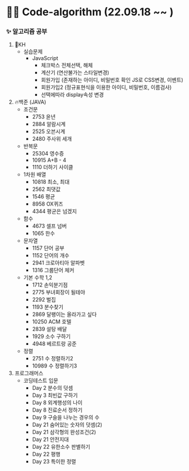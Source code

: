 # 🧑‍💻 Code-algorithm (22.09.18 ~~ )

### ✨ 알고리즘 공부
<ol>
    <li>👻KH
        <ul>
            <li>실습문제
                <ul>
                    <li>JavaScript
                        <ul>
                            <li>체크박스 전체선택, 해체</li>
                            <li>계산기 (연산불가는 스타일변경)</li>
                            <li>회원가입 (존재하는 아이디, 비밀번호 확인 JS로 CSS변경, 이벤트)</li>
                            <li>회원가입2 (정규표현식을 이용한 아이디, 비밀번호, 이름검사)</li>
                            <li>선택에따라 display속성 변경</li>
                        </ul>
                </ul>
        </ul>
    <li>🔥백준 (JAVA)
        <ul>
            <li>조건문
                <ul>
                    <li>2753 윤년</li>
                    <li>2884 알람시계</li>
                    <li>2525 오븐시계</li>
                    <li>2480 주사위 세개</li>
                </ul>
            </li>
            <li> 반복문
                <ul>
                    <li>25304 영수증</li>
                    <li>10915 A+B - 4</li>
                    <li>1110  더하기 사이클</li>
                </ul>
            </li>
            <li> 1차원 배열
                <ul>
                    <li>10818 최소, 최대</li>
                    <li>2562 최댓값</li>
                    <li>1546 평균</li>
                    <li>8958 OX퀴즈</li>
                    <li>4344 평균은 넘겠지</li>
                </ul>
            </li>
            <li> 함수
                <ul>
                    <li>4673 셀프 넘버</li>
                    <li>1065 한수</li>
                </ul>
            </li>
            <li> 문자열
                <ul>
                    <li>1157 단어 공부</li>
                    <li>1152 단어의 개수</li>
                    <li>2941 크로아티아 알파벳</li>
                    <li>1316 그룹단어 체커</li>
                </ul>
            </li>
            <li> 기본 수학 1,2
                <ul>
                    <li>1712 손익분기점</li>
                    <li>2775 부녀회장이 될테야</li>
                    <li>2292 벌집</li>
                    <li>1193 분수찾기</li>
                    <li>2869 달팽이는 올라가고 싶다</li>
                    <li>10250 ACM 호텔</li>
                    <li>2839 설탕 배달</li>
                    <li>1929 소수 구하기</li>
                    <li>4948 베르트랑 공준</li>
                </ul>
            </li>
            <li> 정렬
                <ul>
                    <li>2751 수 정렬하기2</li>
                    <li>10989 수 정렬하기3</li>
                </ul>
            </li>
        </ul>
    <li>프로그래머스
        <ul>
            <li>코딩테스트 입문
                <ul>
                    <li>Day 2 분수의 덧셈</li>
                    <li>Day 3 최빈값 구하기</li>
                    <li>Day 8 외계행성의 나이</li>
                    <li>Day 8 진료순서 정하기</li>
                    <li>Day 9 구슬을 나누는 경우의 수</li>
                    <li>Day 21 숨어있는 숫자의 덧셈(2)</li>
                    <li>Day 21 삼각형의 완성조건(2)</li>
                    <li>Day 21 안전지대</li>
                    <li>Day 22 유한소수 판별하기</li>
                    <li>Day 22 평행</li>
                    <li>Day 23 특이한 정렬</li>
                </ul>
            </li>
        </ul>
</ol>
